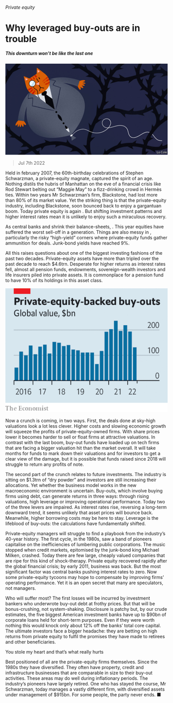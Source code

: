 ###### Private equity

# Why leveraged buy-outs are in trouble 

##### This downturn won’t be like the last one 

![image](images/20220709_LDD005.jpg) 

> Jul 7th 2022 

Held in february 2007, the 60th-birthday celebrations of Stephen Schwarzman, a private-equity magnate, captured the spirit of an age. Nothing distils the hubris of Manhattan on the eve of a financial crisis like Rod Stewart belting out “Maggie May” to a fizz-drinking crowd in Hermès ties. Within two years Mr Schwarzman’s firm, Blackstone, had lost more than 80% of its market value. Yet the striking thing is that the private-equity industry, including Blackstone, soon bounced back to enjoy a gargantuan boom. Today private equity is again . But shifting investment patterns and higher interest rates mean it is unlikely to enjoy such a miraculous recovery.

As central banks  and shrink their balance-sheets, . This year equities have suffered the worst sell-off in a generation. Things are also messy in , particularly the risky “high-yield” corners where private-equity funds gather ammunition for deals. Junk-bond yields have reached 9%.

All this raises questions about one of the biggest investing fashions of the past two decades. Private-equity assets have more than tripled over the past decade to reach $4.6trn. Desperate for higher returns as interest rates fell, almost all pension funds, endowments, sovereign-wealth investors and life insurers piled into private assets. It is commonplace for a pension fund to have 10% of its holdings in this asset class. 

![image](images/20220709_LDC114.png) 


Now a crunch is coming, in two ways. First, the deals done at sky-high valuations look a lot less clever. Higher costs and slowing economic growth will squeeze the profits of private-equity-owned firms. With share prices lower it becomes harder to sell or float firms at attractive valuations. In contrast with the last boom, buy-out funds have loaded up on tech firms that are facing a bigger valuation hit than the market overall. It will take months for funds to mark down their valuations and for investors to get a clear view of the damage, but it is possible that funds raised since 2018 will struggle to return any profits of note.

The second part of the crunch relates to future investments. The industry is sitting on $1.3trn of “dry powder” and investors are still increasing their allocations. Yet whether the business model works in the new macroeconomic environment is uncertain. Buy-outs, which involve buying firms using debt, can generate returns in three ways: through rising valuations, high leverage or improving operational performance. Today two of the three levers are impaired. As interest rates rise, reversing a long-term downward trend, it seems unlikely that asset prices will bounce back. Meanwhile, higher borrowing costs may be here to stay. Leverage is the lifeblood of buy-outs: the calculations have fundamentally shifted.

Private-equity managers will struggle to find a playbook from the industry’s 40-year history. The first cycle, in the 1980s, saw a band of pioneers capitalise on the inefficiencies of lumbering public corporations. The music stopped when credit markets, epitomised by the junk-bond king Michael Milken, crashed. Today there are few large, cheaply valued companies that are ripe for this kind of shock-therapy. Private equity recovered rapidly after the global financial crisis; by early 2011, business was back. But the most significant factor was central banks pushing interest rates to zero. Now some private-equity tycoons may hope to compensate by improving firms’ operating performance. Yet it is an open secret that many are speculators, not managers. 

Who will suffer most? The first losses will be incurred by investment bankers who underwrote buy-out debt at frothy prices. But that will be bonus-crushing, not system-shaking. Disclosure is patchy but, by our crude estimates, the five biggest American investment banks have up to $90bn of corporate loans held for short-term purposes. Even if they were worth nothing this would knock only about 12% off the banks’ total core capital. The ultimate investors face a bigger headache: they are betting on high returns from private equity to fulfil the promises they have made to retirees and other beneficiaries.

You stole my heart and that’s what really hurts

Best positioned of all are the private-equity firms themselves. Since the 1980s they have diversified. They often have property, credit and infrastructure businesses that are comparable in size to their buy-out activities. These areas may do well during inflationary periods. The industry’s pioneers have largely retired. One who has stayed the course, Mr Schwarzman, today manages a vastly different firm, with diversified assets under management of $915bn. For some people, the party never ends. ■

